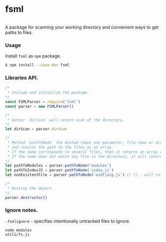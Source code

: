 # fsml
######
A package for scanning your working directory and convenient ways to get paths to files.

### Usage
Install `fsml` as `npm` package.
```bash
$ npm install --save-dev fsml
```

### Libraries API.
```js
/*
 * Include and initialize the package.
*/
const FSMLParser = require('fsml')
const parser = new FSMLParser()

/*
 * Getter `dirScan` will return scan of the directory. 
*/
let dirScan = parser.dirScan 

/*
 * Method `pathToNode` the method takes one parameter, file name or directory,
 * and returns the path to the files as an array.
 * If the name corresponds to several files, then it returns an array with paths.
 * If the name does not match any file in the directory, it will return an empty array.
*/
let pathToModules = parser.pathToNode('modules')
let pathToIndexJS = parser.pathToNode('index.js')
let nonExistentFile = parser.pathToNode('asdfjasg.js') // [] - will return an empty array

/*
 * Destroy the object.
*/
parser.destructor()
```

### Ignore notes.
`.fsmlignore` - specifies intentionally untracked files to ignore.
```
node_modules
utils/fs.js
```
